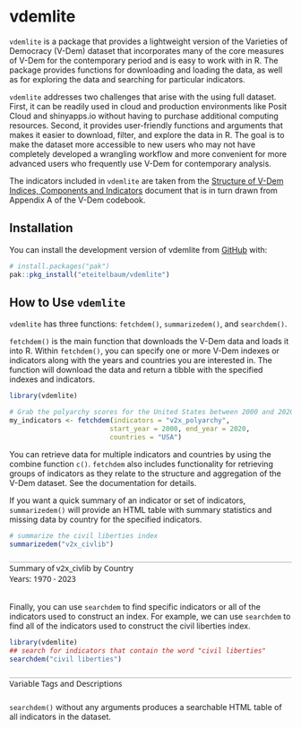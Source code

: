
<!-- README.md is generated from README.Rmd. Please edit that file -->

# vdemlite

<!-- badges: start -->
<!-- badges: end -->

`vdemlite` is a package that provides a lightweight version of the
Varieties of Democracy (V-Dem) dataset that incorporates many of the
core measures of V-Dem for the contemporary period and is easy to work
with in R. The package provides functions for downloading and loading
the data, as well as for exploring the data and searching for particular
indicators.

`vdemlite` addresses two challenges that arise with the using full
dataset. First, it can be readily used in cloud and production
environments like Posit Cloud and shinyapps.io without having to
purchase additional computing resources. Second, it provides
user-friendly functions and arguments that makes it easier to download,
filter, and explore the data in R. The goal is to make the dataset more
accessible to new users who may not have completely developed a
wrangling workflow and more convenient for more advanced users who
frequently use V-Dem for contemporary analysis.

The indicators included in `vdemlite` are taken from the [Structure of
V-Dem Indices, Components and
Indicators](https://v-dem.net/documents/41/v-dem_structureofaggregation_v14.pdf)
document that is in turn drawn from Appendix A of the V-Dem codebook.

## Installation

You can install the development version of vdemlite from
[GitHub](https://github.com/) with:

``` r
# install.packages("pak")
pak::pkg_install("eteitelbaum/vdemlite")
```

## How to Use `vdemlite`

`vdemlite` has three functions: `fetchdem()`, `summarizedem()`, and
`searchdem()`.

`fetchdem()` is the main function that downloads the V-Dem data and
loads it into R. Within `fetchdem()`, you can specify one or more V-Dem
indexes or indicators along with the years and countries you are
interested in. The function will download the data and return a tibble
with the specified indexes and indicators.

``` r
library(vdemlite)

# Grab the polyarchy scores for the United States between 2000 and 2020
my_indicators <- fetchdem(indicators = "v2x_polyarchy",
                         start_year = 2000, end_year = 2020,
                         countries = "USA")
```

You can retrieve data for multiple indicators and countries by using the
combine function `c()`. `fetchdem` also includes functionality for
retrieving groups of indicators as they relate to the structure and
aggregation of the V-Dem dataset. See the documentation for details.

If you want a quick summary of an indicator or set of indicators,
`summarizedem()` will provide an HTML table with summary statistics and
missing data by country for the specified indicators.

``` r
# summarize the civil liberties index
summarizedem("v2x_civlib")
```

<div id="knsvgjtoqm" class=".gt_table" style="padding-left:0px;padding-right:0px;padding-top:10px;padding-bottom:10px;overflow-x:auto;overflow-y:auto;width:auto;height:auto;">
<style>#knsvgjtoqm table {
  font-family: system-ui, 'Segoe UI', Roboto, Helvetica, Arial, sans-serif, 'Apple Color Emoji', 'Segoe UI Emoji', 'Segoe UI Symbol', 'Noto Color Emoji';
  -webkit-font-smoothing: antialiased;
  -moz-osx-font-smoothing: grayscale;
}
&#10;#knsvgjtoqm thead, #knsvgjtoqm tbody, #knsvgjtoqm tfoot, #knsvgjtoqm tr, #knsvgjtoqm td, #knsvgjtoqm th {
  border-style: none;
}
&#10;#knsvgjtoqm p {
  margin: 0;
  padding: 0;
}
&#10;#knsvgjtoqm .gt_table {
  display: table;
  border-collapse: collapse;
  line-height: normal;
  margin-left: auto;
  margin-right: auto;
  color: #333333;
  font-size: 16px;
  font-weight: normal;
  font-style: normal;
  background-color: #FFFFFF;
  width: auto;
  border-top-style: solid;
  border-top-width: 2px;
  border-top-color: #A8A8A8;
  border-right-style: none;
  border-right-width: 2px;
  border-right-color: #D3D3D3;
  border-bottom-style: solid;
  border-bottom-width: 2px;
  border-bottom-color: #A8A8A8;
  border-left-style: none;
  border-left-width: 2px;
  border-left-color: #D3D3D3;
}
&#10;#knsvgjtoqm .gt_caption {
  padding-top: 4px;
  padding-bottom: 4px;
}
&#10;#knsvgjtoqm .gt_title {
  color: #333333;
  font-size: 125%;
  font-weight: initial;
  padding-top: 4px;
  padding-bottom: 4px;
  padding-left: 5px;
  padding-right: 5px;
  border-bottom-color: #FFFFFF;
  border-bottom-width: 0;
}
&#10;#knsvgjtoqm .gt_subtitle {
  color: #333333;
  font-size: 85%;
  font-weight: initial;
  padding-top: 3px;
  padding-bottom: 5px;
  padding-left: 5px;
  padding-right: 5px;
  border-top-color: #FFFFFF;
  border-top-width: 0;
}
&#10;#knsvgjtoqm .gt_heading {
  background-color: #FFFFFF;
  text-align: center;
  border-bottom-color: #FFFFFF;
  border-left-style: none;
  border-left-width: 1px;
  border-left-color: #D3D3D3;
  border-right-style: none;
  border-right-width: 1px;
  border-right-color: #D3D3D3;
}
&#10;#knsvgjtoqm .gt_bottom_border {
  border-bottom-style: solid;
  border-bottom-width: 2px;
  border-bottom-color: #D3D3D3;
}
&#10;#knsvgjtoqm .gt_col_headings {
  border-top-style: solid;
  border-top-width: 2px;
  border-top-color: #D3D3D3;
  border-bottom-style: solid;
  border-bottom-width: 2px;
  border-bottom-color: #D3D3D3;
  border-left-style: none;
  border-left-width: 1px;
  border-left-color: #D3D3D3;
  border-right-style: none;
  border-right-width: 1px;
  border-right-color: #D3D3D3;
}
&#10;#knsvgjtoqm .gt_col_heading {
  color: #333333;
  background-color: #FFFFFF;
  font-size: 100%;
  font-weight: normal;
  text-transform: inherit;
  border-left-style: none;
  border-left-width: 1px;
  border-left-color: #D3D3D3;
  border-right-style: none;
  border-right-width: 1px;
  border-right-color: #D3D3D3;
  vertical-align: bottom;
  padding-top: 5px;
  padding-bottom: 6px;
  padding-left: 5px;
  padding-right: 5px;
  overflow-x: hidden;
}
&#10;#knsvgjtoqm .gt_column_spanner_outer {
  color: #333333;
  background-color: #FFFFFF;
  font-size: 100%;
  font-weight: normal;
  text-transform: inherit;
  padding-top: 0;
  padding-bottom: 0;
  padding-left: 4px;
  padding-right: 4px;
}
&#10;#knsvgjtoqm .gt_column_spanner_outer:first-child {
  padding-left: 0;
}
&#10;#knsvgjtoqm .gt_column_spanner_outer:last-child {
  padding-right: 0;
}
&#10;#knsvgjtoqm .gt_column_spanner {
  border-bottom-style: solid;
  border-bottom-width: 2px;
  border-bottom-color: #D3D3D3;
  vertical-align: bottom;
  padding-top: 5px;
  padding-bottom: 5px;
  overflow-x: hidden;
  display: inline-block;
  width: 100%;
}
&#10;#knsvgjtoqm .gt_spanner_row {
  border-bottom-style: hidden;
}
&#10;#knsvgjtoqm .gt_group_heading {
  padding-top: 8px;
  padding-bottom: 8px;
  padding-left: 5px;
  padding-right: 5px;
  color: #333333;
  background-color: #FFFFFF;
  font-size: 100%;
  font-weight: initial;
  text-transform: inherit;
  border-top-style: solid;
  border-top-width: 2px;
  border-top-color: #D3D3D3;
  border-bottom-style: solid;
  border-bottom-width: 2px;
  border-bottom-color: #D3D3D3;
  border-left-style: none;
  border-left-width: 1px;
  border-left-color: #D3D3D3;
  border-right-style: none;
  border-right-width: 1px;
  border-right-color: #D3D3D3;
  vertical-align: middle;
  text-align: left;
}
&#10;#knsvgjtoqm .gt_empty_group_heading {
  padding: 0.5px;
  color: #333333;
  background-color: #FFFFFF;
  font-size: 100%;
  font-weight: initial;
  border-top-style: solid;
  border-top-width: 2px;
  border-top-color: #D3D3D3;
  border-bottom-style: solid;
  border-bottom-width: 2px;
  border-bottom-color: #D3D3D3;
  vertical-align: middle;
}
&#10;#knsvgjtoqm .gt_from_md > :first-child {
  margin-top: 0;
}
&#10;#knsvgjtoqm .gt_from_md > :last-child {
  margin-bottom: 0;
}
&#10;#knsvgjtoqm .gt_row {
  padding-top: 8px;
  padding-bottom: 8px;
  padding-left: 5px;
  padding-right: 5px;
  margin: 10px;
  border-top-style: solid;
  border-top-width: 1px;
  border-top-color: #D3D3D3;
  border-left-style: none;
  border-left-width: 1px;
  border-left-color: #D3D3D3;
  border-right-style: none;
  border-right-width: 1px;
  border-right-color: #D3D3D3;
  vertical-align: middle;
  overflow-x: hidden;
}
&#10;#knsvgjtoqm .gt_stub {
  color: #333333;
  background-color: #FFFFFF;
  font-size: 100%;
  font-weight: initial;
  text-transform: inherit;
  border-right-style: solid;
  border-right-width: 2px;
  border-right-color: #D3D3D3;
  padding-left: 5px;
  padding-right: 5px;
}
&#10;#knsvgjtoqm .gt_stub_row_group {
  color: #333333;
  background-color: #FFFFFF;
  font-size: 100%;
  font-weight: initial;
  text-transform: inherit;
  border-right-style: solid;
  border-right-width: 2px;
  border-right-color: #D3D3D3;
  padding-left: 5px;
  padding-right: 5px;
  vertical-align: top;
}
&#10;#knsvgjtoqm .gt_row_group_first td {
  border-top-width: 2px;
}
&#10;#knsvgjtoqm .gt_row_group_first th {
  border-top-width: 2px;
}
&#10;#knsvgjtoqm .gt_summary_row {
  color: #333333;
  background-color: #FFFFFF;
  text-transform: inherit;
  padding-top: 8px;
  padding-bottom: 8px;
  padding-left: 5px;
  padding-right: 5px;
}
&#10;#knsvgjtoqm .gt_first_summary_row {
  border-top-style: solid;
  border-top-color: #D3D3D3;
}
&#10;#knsvgjtoqm .gt_first_summary_row.thick {
  border-top-width: 2px;
}
&#10;#knsvgjtoqm .gt_last_summary_row {
  padding-top: 8px;
  padding-bottom: 8px;
  padding-left: 5px;
  padding-right: 5px;
  border-bottom-style: solid;
  border-bottom-width: 2px;
  border-bottom-color: #D3D3D3;
}
&#10;#knsvgjtoqm .gt_grand_summary_row {
  color: #333333;
  background-color: #FFFFFF;
  text-transform: inherit;
  padding-top: 8px;
  padding-bottom: 8px;
  padding-left: 5px;
  padding-right: 5px;
}
&#10;#knsvgjtoqm .gt_first_grand_summary_row {
  padding-top: 8px;
  padding-bottom: 8px;
  padding-left: 5px;
  padding-right: 5px;
  border-top-style: double;
  border-top-width: 6px;
  border-top-color: #D3D3D3;
}
&#10;#knsvgjtoqm .gt_last_grand_summary_row_top {
  padding-top: 8px;
  padding-bottom: 8px;
  padding-left: 5px;
  padding-right: 5px;
  border-bottom-style: double;
  border-bottom-width: 6px;
  border-bottom-color: #D3D3D3;
}
&#10;#knsvgjtoqm .gt_striped {
  background-color: rgba(128, 128, 128, 0.05);
}
&#10;#knsvgjtoqm .gt_table_body {
  border-top-style: solid;
  border-top-width: 2px;
  border-top-color: #D3D3D3;
  border-bottom-style: solid;
  border-bottom-width: 2px;
  border-bottom-color: #D3D3D3;
}
&#10;#knsvgjtoqm .gt_footnotes {
  color: #333333;
  background-color: #FFFFFF;
  border-bottom-style: none;
  border-bottom-width: 2px;
  border-bottom-color: #D3D3D3;
  border-left-style: none;
  border-left-width: 2px;
  border-left-color: #D3D3D3;
  border-right-style: none;
  border-right-width: 2px;
  border-right-color: #D3D3D3;
}
&#10;#knsvgjtoqm .gt_footnote {
  margin: 0px;
  font-size: 90%;
  padding-top: 4px;
  padding-bottom: 4px;
  padding-left: 5px;
  padding-right: 5px;
}
&#10;#knsvgjtoqm .gt_sourcenotes {
  color: #333333;
  background-color: #FFFFFF;
  border-bottom-style: none;
  border-bottom-width: 2px;
  border-bottom-color: #D3D3D3;
  border-left-style: none;
  border-left-width: 2px;
  border-left-color: #D3D3D3;
  border-right-style: none;
  border-right-width: 2px;
  border-right-color: #D3D3D3;
}
&#10;#knsvgjtoqm .gt_sourcenote {
  font-size: 90%;
  padding-top: 4px;
  padding-bottom: 4px;
  padding-left: 5px;
  padding-right: 5px;
}
&#10;#knsvgjtoqm .gt_left {
  text-align: left;
}
&#10;#knsvgjtoqm .gt_center {
  text-align: center;
}
&#10;#knsvgjtoqm .gt_right {
  text-align: right;
  font-variant-numeric: tabular-nums;
}
&#10;#knsvgjtoqm .gt_font_normal {
  font-weight: normal;
}
&#10;#knsvgjtoqm .gt_font_bold {
  font-weight: bold;
}
&#10;#knsvgjtoqm .gt_font_italic {
  font-style: italic;
}
&#10;#knsvgjtoqm .gt_super {
  font-size: 65%;
}
&#10;#knsvgjtoqm .gt_footnote_marks {
  font-size: 75%;
  vertical-align: 0.4em;
  position: initial;
}
&#10;#knsvgjtoqm .gt_asterisk {
  font-size: 100%;
  vertical-align: 0;
}
&#10;#knsvgjtoqm .gt_indent_1 {
  text-indent: 5px;
}
&#10;#knsvgjtoqm .gt_indent_2 {
  text-indent: 10px;
}
&#10;#knsvgjtoqm .gt_indent_3 {
  text-indent: 15px;
}
&#10;#knsvgjtoqm .gt_indent_4 {
  text-indent: 20px;
}
&#10;#knsvgjtoqm .gt_indent_5 {
  text-indent: 25px;
}
&#10;#knsvgjtoqm .katex-display {
  display: inline-flex !important;
  margin-bottom: 0.75em !important;
}
&#10;#knsvgjtoqm div.Reactable > div.rt-table > div.rt-thead > div.rt-tr.rt-tr-group-header > div.rt-th-group:after {
  height: 0px !important;
}
</style>
<div style="font-family:system-ui, &#39;Segoe UI&#39;, Roboto, Helvetica, Arial, sans-serif;border-top-style:solid;border-top-width:2px;border-top-color:#D3D3D3;padding-bottom:8px;">
<div class="gt_heading gt_title gt_font_normal" style="text-size:bigger;">Summary of v2x_civlib by Country</div>
<div class="gt_heading gt_subtitle gt_bottom_border">Years: 1970 - 2023</div>
</div>
<div id="knsvgjtoqm" class="reactable html-widget" style="width:auto;height:auto;"></div>
<script type="application/json" data-for="knsvgjtoqm">{"x":{"tag":{"name":"Reactable","attribs":{"data":{"country_name":["All Selected Countries","Afghanistan","Albania","Algeria","Angola","Argentina","Armenia","Australia","Austria","Azerbaijan","Bahrain","Bangladesh","Barbados","Belarus","Belgium","Benin","Bhutan","Bolivia","Bosnia and Herzegovina","Botswana","Brazil","Bulgaria","Burkina Faso","Burma/Myanmar","Burundi","Cambodia","Cameroon","Canada","Cape Verde","Central African Republic","Chad","Chile","China","Colombia","Comoros","Costa Rica","Croatia","Cuba","Cyprus","Czechia","Democratic Republic of the Congo","Denmark","Djibouti","Dominican Republic","Ecuador","Egypt","El Salvador","Equatorial Guinea","Eritrea","Estonia","Eswatini","Ethiopia","Fiji","Finland","France","Gabon","Georgia","German Democratic Republic","Germany","Ghana","Greece","Guatemala","Guinea","Guinea-Bissau","Guyana","Haiti","Honduras","Hong Kong","Hungary","Iceland","India","Indonesia","Iran","Iraq","Ireland","Israel","Italy","Ivory Coast","Jamaica","Japan","Jordan","Kazakhstan","Kenya","Kosovo","Kuwait","Kyrgyzstan","Laos","Latvia","Lebanon","Lesotho","Liberia","Libya","Lithuania","Luxembourg","Madagascar","Malawi","Malaysia","Maldives","Mali","Malta","Mauritania","Mauritius","Mexico","Moldova","Mongolia","Montenegro","Morocco","Mozambique","Namibia","Nepal","Netherlands","New Zealand","Nicaragua","Niger","Nigeria","North Korea","North Macedonia","Norway","Oman","Pakistan","Palestine/Gaza","Palestine/West Bank","Panama","Papua New Guinea","Paraguay","Peru","Philippines","Poland","Portugal","Qatar","Republic of Vietnam","Republic of the Congo","Romania","Russia","Rwanda","Sao Tome and Principe","Saudi Arabia","Senegal","Serbia","Seychelles","Sierra Leone","Singapore","Slovakia","Slovenia","Solomon Islands","Somalia","Somaliland","South Africa","South Korea","South Sudan","South Yemen","Spain","Sri Lanka","Sudan","Suriname","Sweden","Switzerland","Syria","Taiwan","Tajikistan","Tanzania","Thailand","The Gambia","Timor-Leste","Togo","Trinidad and Tobago","Tunisia","Turkmenistan","Türkiye","Uganda","Ukraine","United Arab Emirates","United Kingdom","United States of America","Uruguay","Uzbekistan","Vanuatu","Venezuela","Vietnam","Yemen","Zambia","Zanzibar","Zimbabwe"],"country_text_id":["","AFG","ALB","DZA","AGO","ARG","ARM","AUS","AUT","AZE","BHR","BGD","BRB","BLR","BEL","BEN","BTN","BOL","BIH","BWA","BRA","BGR","BFA","MMR","BDI","KHM","CMR","CAN","CPV","CAF","TCD","CHL","CHN","COL","COM","CRI","HRV","CUB","CYP","CZE","COD","DNK","DJI","DOM","ECU","EGY","SLV","GNQ","ERI","EST","SWZ","ETH","FJI","FIN","FRA","GAB","GEO","DDR","DEU","GHA","GRC","GTM","GIN","GNB","GUY","HTI","HND","HKG","HUN","ISL","IND","IDN","IRN","IRQ","IRL","ISR","ITA","CIV","JAM","JPN","JOR","KAZ","KEN","XKX","KWT","KGZ","LAO","LVA","LBN","LSO","LBR","LBY","LTU","LUX","MDG","MWI","MYS","MDV","MLI","MLT","MRT","MUS","MEX","MDA","MNG","MNE","MAR","MOZ","NAM","NPL","NLD","NZL","NIC","NER","NGA","PRK","MKD","NOR","OMN","PAK","PSG","PSE","PAN","PNG","PRY","PER","PHL","POL","PRT","QAT","VDR","COG","ROU","RUS","RWA","STP","SAU","SEN","SRB","SYC","SLE","SGP","SVK","SVN","SLB","SOM","SML","ZAF","KOR","SSD","YMD","ESP","LKA","SDN","SUR","SWE","CHE","SYR","TWN","TJK","TZA","THA","GMB","TLS","TGO","TTO","TUN","TKM","TUR","UGA","UKR","ARE","GBR","USA","URY","UZB","VUT","VEN","VNM","YEM","ZMB","ZZB","ZWE"],"unique":[941,36,30,29,27,35,29,17,18,29,33,43,10,29,15,27,39,40,22,20,34,31,33,22,40,35,38,18,22,33,27,34,39,43,41,21,27,33,26,22,36,9,29,27,36,33,44,22,31,16,24,34,30,16,11,20,32,6,14,40,25,38,35,38,40,39,44,27,31,14,39,35,39,29,18,21,19,36,22,11,27,33,40,20,26,31,31,17,29,35,39,20,22,4,42,29,32,30,29,18,36,26,37,27,24,16,31,32,27,41,13,10,40,29,30,6,28,12,35,38,16,32,25,13,26,34,38,29,14,23,2,24,24,35,35,17,20,26,42,42,35,16,22,19,26,27,16,26,29,13,9,22,43,44,28,14,15,37,38,31,33,46,31,26,28,25,30,24,46,42,33,34,17,29,27,28,15,37,34,34,33,40,34],"missing_pct":[0,0,0,0,0,0,0,0,0,0,0,0,0,0,0,0,0,0,0,0,0,0,0,0,0,0,0,0,0,0,0,0,0,0,0,0,0,0,0,0,0,0,0,0,0,0,0,0,0,0,0,0,0,0,0,0,0,0,0,0,0,0,0,0,0,0,0,0,0,0,0,0,0,0,0,0,0,0,0,0,0,0,0,0,0,0,0,0,0,0,0,0,0,0,0,0,0,0,0,0,0,0,0,0,0,0,0,0,0,0,0,0,0,0,0,0,0,0,0,0,0,0,0,0,0,0,0,0,0,0,0,0,0,0,0,0,0,0,0,0,0,0,0,0,0,0,0,0,0,0,0,0,0,0,0,0,0,0,0,0,0,0,0,0,0,0,0,0,0,0,0,0,0,0,0,0,0,0,0,0,0,0,0],"mean":[0.601235659760087,0.263055555555556,0.523462962962963,0.473481481481482,0.299296296296296,0.762814814814815,0.757294117647059,0.946648148148148,0.942018518518518,0.431441176470588,0.342518518518519,0.538981132075472,0.907222222222222,0.578058823529412,0.958703703703704,0.661407407407407,0.589037037037037,0.668425925925926,0.77128125,0.867425925925926,0.661074074074074,0.626759259259259,0.644814814814815,0.176388888888889,0.315740740740741,0.318648148148148,0.531925925925926,0.934555555555556,0.789925925925926,0.420203703703704,0.325722222222222,0.689351851851852,0.221277777777778,0.625907407407407,0.473277777777778,0.941240740740741,0.850454545454545,0.258962962962963,0.828092592592593,0.691111111111111,0.279259259259259,0.96687037037037,0.369777777777778,0.746685185185185,0.783037037037037,0.300592592592593,0.505240740740741,0.19337037037037,0.0803333333333333,0.947529411764706,0.30762962962963,0.274111111111111,0.745055555555556,0.958944444444444,0.946962962962963,0.658222222222222,0.725352941176471,0.283142857142857,0.958944444444444,0.751518518518519,0.872037037037037,0.440907407407407,0.355703703703704,0.452888888888889,0.741037037037037,0.489796296296296,0.610259259259259,0.862462962962963,0.703685185185185,0.9545,0.7135,0.481018518518518,0.22337037037037,0.268925925925926,0.942648148148148,0.826407407407407,0.923277777777778,0.641518518518518,0.864277777777778,0.938185185185185,0.586962962962963,0.542029411764706,0.463074074074074,0.76976,0.557851851851852,0.621,0.119277777777778,0.924441176470588,0.628648148148148,0.604166666666667,0.545962962962963,0.172074074074074,0.927529411764706,0.947074074074074,0.602388888888889,0.438462962962963,0.599555555555556,0.452185185185185,0.637518518518518,0.899296296296296,0.505111111111111,0.866537037037037,0.634611111111111,0.782176470588235,0.612462962962963,0.836269230769231,0.471333333333333,0.471981481481481,0.610425925925926,0.537296296296296,0.945944444444444,0.962407407407407,0.547407407407407,0.589,0.580962962962963,0.0159259259259259,0.771242424242424,0.957,0.397296296296296,0.432944444444444,0.329470588235294,0.417851851851852,0.689314814814815,0.801444444444444,0.578611111111111,0.668333333333333,0.552444444444444,0.763537037037037,0.908555555555555,0.389685185185185,0.277833333333333,0.262592592592593,0.618981481481481,0.412240740740741,0.314592592592593,0.739740740740741,0.157740740740741,0.791833333333333,0.635240740740741,0.688648148148148,0.529351851851852,0.709203703703704,0.920032258064516,0.923314285714286,0.796777777777778,0.199981481481481,0.680454545454545,0.540648148148148,0.747425925925926,0.198230769230769,0.0948095238095238,0.847759259259259,0.620666666666667,0.208092592592593,0.813166666666667,0.970777777777778,0.943814814814815,0.121148148148148,0.71062962962963,0.314264705882353,0.698111111111111,0.536092592592593,0.610333333333333,0.425703703703704,0.500240740740741,0.883314814814815,0.477351851851852,0.0994411764705882,0.492037037037037,0.412722222222222,0.742235294117647,0.363377358490566,0.887481481481481,0.933925925925926,0.784351851851852,0.224588235294118,0.853944444444444,0.740222222222222,0.355722222222222,0.264296296296296,0.584092592592593,0.532555555555556,0.378518518518518],"sd":[0.290526889389453,0.225587569631678,0.404930868218685,0.107517219461734,0.209563664359989,0.26059953185452,0.0726100124207627,0.0106419557845837,0.00861654998319266,0.0519126254138803,0.0896270555388062,0.0807592553795724,0.0086344344991144,0.156648794823918,0.0054309720789075,0.277947295025549,0.103576052262943,0.290563772226096,0.148233302247374,0.0203085648367938,0.250063075201668,0.341586141249584,0.134843735427076,0.131850747047013,0.0875833156303153,0.196007908716778,0.173516118750125,0.00673673866190027,0.21926471051546,0.118345094936198,0.0867573968716771,0.35353914983804,0.0805716408432651,0.116503667205788,0.16204441700275,0.0207691127572645,0.118978750967634,0.0336586432102264,0.0836536589819965,0.346220982254772,0.143154644602049,0.00588905699692809,0.1083015821879,0.179340176819538,0.120174866766625,0.0536760086664349,0.324927332089905,0.0874956163422232,0.0586128970288384,0.0202023630392775,0.032615713481357,0.160059737275979,0.078324775392283,0.0103110431122604,0.0103376267539635,0.192825922733401,0.133326867044628,0.141161002303854,0.00974469699358864,0.206409168724679,0.20634080280997,0.276200041569445,0.151287883717133,0.227384610311009,0.0866918121882867,0.267265070855193,0.194496368029841,0.0732235432195223,0.283911149008096,0.00968318908951983,0.066817619978735,0.274224153646332,0.0718305911328993,0.171129637702152,0.0144367944586666,0.0153764320008307,0.0176607620368791,0.120510508543703,0.0372727917694571,0.00673227672968506,0.055070439614707,0.0481182163540799,0.183888897122626,0.044550794979813,0.0246242765681743,0.0542564058499785,0.07756808735621,0.0304294426566139,0.066596265238193,0.187612280846773,0.246726566470609,0.111169571622755,0.0138218871099375,0.00457578471196563,0.141850760888971,0.320943697699366,0.0560564629995967,0.136294779599923,0.20205461065843,0.0212457584043193,0.143951074847274,0.0402115692368399,0.0730343461891078,0.0582946905364591,0.35693320092579,0.0279221169574338,0.134342283204521,0.293005601771471,0.339883198686146,0.24655043723188,0.00638221782788048,0.00324193349319256,0.280944399153628,0.229886518353632,0.0771355002241432,0.00225582559753297,0.0530601252725566,0.0175896624872421,0.0342375880992506,0.110483400386693,0.0821211891406984,0.203326339364886,0.268838860628309,0.0620814032455036,0.322600834999134,0.195729983434052,0.224462600714455,0.225844470858753,0.180159852150928,0.0460708331069952,0.00204124145231929,0.128309842931677,0.352793140027685,0.206077649331891,0.0512708378322372,0.199209966522022,0.0153403957848935,0.0650783997437517,0.207504756497899,0.0943880303826963,0.238305825185329,0.0159532094477612,0.0256248367422022,0.0358368619199409,0.0573416331567367,0.114342499525609,0.0164982781470728,0.350981758242715,0.224740235949834,0.0668420449594338,0.00641575441876517,0.235791556107331,0.106144259258732,0.0944659804031536,0.124172240388176,0.00493224533302605,0.0148706042486435,0.037265193131761,0.266993554886263,0.0882514688086299,0.0776350112291707,0.144605288209171,0.219968093741231,0.384042088378867,0.166177551691657,0.0161966966980099,0.18410519525813,0.0315798086397858,0.127230879567751,0.16659842313538,0.068737118384831,0.0294456647031668,0.0393377924488009,0.0179893593830708,0.266799207758675,0.0924836161238135,0.0323415829455112,0.179139943889841,0.0825507086393287,0.127951144808172,0.160786189742837,0.11256003289929,0.142212933724463],"min":[0.009,0.021,0.017,0.327,0.048,0.236,0.648,0.911,0.917,0.305,0.188,0.396,0.888,0.202,0.949,0.271,0.479,0.099,0.398,0.828,0.205,0.173,0.448,0.099,0.121,0.009,0.223,0.907,0.186,0.178,0.185,0.122,0.04,0.408,0.17,0.902,0.571,0.224,0.588,0.238,0.12,0.936,0.121,0.355,0.495,0.176,0.091,0.011,0.028,0.87,0.177,0.054,0.565,0.941,0.915,0.406,0.413,0.248,0.939,0.377,0.211,0.052,0.136,0.035,0.566,0.107,0.293,0.616,0.308,0.936,0.554,0.191,0.114,0.11,0.909,0.803,0.883,0.484,0.776,0.911,0.513,0.457,0.215,0.699,0.44,0.497,0.058,0.788,0.563,0.346,0.245,0.108,0.894,0.923,0.387,0.087,0.549,0.324,0.364,0.856,0.278,0.725,0.489,0.671,0.159,0.782,0.291,0.089,0.108,0.21,0.921,0.951,0.13,0.239,0.461,0.015,0.679,0.917,0.327,0.216,0.206,0.161,0.324,0.606,0.145,0.405,0.199,0.302,0.279,0.33,0.277,0.132,0.164,0.15,0.19,0.333,0.127,0.686,0.374,0.506,0.236,0.687,0.862,0.753,0.644,0.066,0.619,0.123,0.384,0.123,0.08,0.231,0.439,0.095,0.523,0.958,0.916,0.062,0.264,0.17,0.573,0.318,0.319,0.05,0.303,0.845,0.311,0.06,0.248,0.105,0.608,0.316,0.841,0.887,0.302,0.104,0.776,0.331,0.243,0.122,0.37,0.278,0.095],"median":[0.653,0.162,0.754,0.456,0.274,0.902,0.732,0.951,0.945,0.4235,0.322,0.53,0.91,0.594,0.96,0.8565,0.527,0.8375,0.839,0.872,0.818,0.868,0.615,0.121,0.289,0.363,0.5845,0.936,0.923,0.464,0.3795,0.9325,0.2545,0.625,0.5545,0.9545,0.902,0.2455,0.832,0.9495,0.2465,0.969,0.4165,0.8275,0.841,0.321,0.683,0.23,0.0555,0.955,0.31,0.367,0.762,0.9635,0.952,0.785,0.729,0.251,0.9625,0.88,0.937,0.46,0.3985,0.497,0.7495,0.6405,0.725,0.8895,0.87,0.9575,0.7425,0.2425,0.211,0.183,0.95,0.8275,0.932,0.71,0.8825,0.941,0.59,0.534,0.435,0.781,0.561,0.615,0.1015,0.924,0.5785,0.7315,0.418,0.114,0.925,0.948,0.638,0.606,0.567,0.3805,0.7575,0.9095,0.5315,0.871,0.67,0.771,0.877,0.842,0.435,0.61,0.8625,0.6285,0.949,0.963,0.6405,0.689,0.636,0.015,0.776,0.968,0.3985,0.4925,0.306,0.558,0.8785,0.824,0.805,0.643,0.6945,0.8735,0.965,0.3775,0.277,0.2785,0.874,0.462,0.3,0.877,0.164,0.795,0.5595,0.694,0.391,0.718,0.934,0.935,0.817,0.254,0.676,0.831,0.884,0.185,0.094,0.956,0.599,0.196,0.877,0.973,0.946,0.1185,0.8355,0.3275,0.704,0.585,0.7745,0.165,0.5355,0.889,0.457,0.0995,0.4875,0.4455,0.745,0.368,0.895,0.9405,0.939,0.1845,0.865,0.858,0.379,0.183,0.665,0.543,0.4215],"max":[0.976,0.571,0.895,0.615,0.627,0.939,0.903,0.955,0.95,0.604,0.547,0.657,0.922,0.82,0.966,0.921,0.766,0.86,0.864,0.893,0.869,0.912,0.853,0.5,0.438,0.543,0.706,0.945,0.931,0.553,0.418,0.961,0.3,0.816,0.669,0.962,0.944,0.345,0.921,0.962,0.543,0.969,0.469,0.892,0.912,0.423,0.84,0.252,0.219,0.963,0.37,0.56,0.822,0.968,0.954,0.874,0.906,0.899,0.968,0.942,0.956,0.746,0.577,0.797,0.907,0.768,0.819,0.923,0.952,0.964,0.774,0.803,0.392,0.533,0.959,0.855,0.938,0.809,0.91,0.944,0.671,0.634,0.776,0.828,0.587,0.752,0.352,0.949,0.732,0.822,0.873,0.491,0.95,0.948,0.77,0.869,0.753,0.74,0.841,0.922,0.752,0.9,0.726,0.905,0.921,0.895,0.637,0.755,0.882,0.841,0.951,0.968,0.862,0.826,0.66,0.024,0.84,0.971,0.454,0.552,0.446,0.665,0.91,0.828,0.873,0.894,0.764,0.957,0.967,0.455,0.282,0.571,0.922,0.72,0.407,0.907,0.177,0.885,0.916,0.894,0.835,0.727,0.947,0.945,0.851,0.442,0.712,0.868,0.935,0.337,0.107,0.964,0.834,0.476,0.895,0.976,0.961,0.189,0.946,0.455,0.816,0.751,0.882,0.88,0.743,0.904,0.818,0.2,0.727,0.588,0.857,0.42,0.944,0.953,0.959,0.374,0.882,0.884,0.465,0.504,0.823,0.688,0.519]},"columns":[{"id":"country_name","name":"Country","type":"character","minWidth":125,"style":"function(rowInfo, colInfo) {\nconst rowIndex = rowInfo.index + 1\n}","html":true,"align":"left","headerStyle":{"font-weight":"normal"}},{"id":"country_text_id","name":"Country Code","type":"character","minWidth":125,"style":"function(rowInfo, colInfo) {\nconst rowIndex = rowInfo.index + 1\n}","html":true,"align":"left","headerStyle":{"font-weight":"normal"}},{"id":"unique","name":"Unique","type":"numeric","minWidth":125,"style":"function(rowInfo, colInfo) {\nconst rowIndex = rowInfo.index + 1\n}","cell":["941","36","30","29","27","35","29","17","18","29","33","43","10","29","15","27","39","40","22","20","34","31","33","22","40","35","38","18","22","33","27","34","39","43","41","21","27","33","26","22","36","9","29","27","36","33","44","22","31","16","24","34","30","16","11","20","32","6","14","40","25","38","35","38","40","39","44","27","31","14","39","35","39","29","18","21","19","36","22","11","27","33","40","20","26","31","31","17","29","35","39","20","22","4","42","29","32","30","29","18","36","26","37","27","24","16","31","32","27","41","13","10","40","29","30","6","28","12","35","38","16","32","25","13","26","34","38","29","14","23","2","24","24","35","35","17","20","26","42","42","35","16","22","19","26","27","16","26","29","13","9","22","43","44","28","14","15","37","38","31","33","46","31","26","28","25","30","24","46","42","33","34","17","29","27","28","15","37","34","34","33","40","34"],"html":true,"align":"right","headerStyle":{"font-weight":"normal"}},{"id":"missing_pct","name":"Missing (%)","type":"numeric","minWidth":125,"style":"function(rowInfo, colInfo) {\nconst rowIndex = rowInfo.index + 1\n}","cell":["0.00","0.00","0.00","0.00","0.00","0.00","0.00","0.00","0.00","0.00","0.00","0.00","0.00","0.00","0.00","0.00","0.00","0.00","0.00","0.00","0.00","0.00","0.00","0.00","0.00","0.00","0.00","0.00","0.00","0.00","0.00","0.00","0.00","0.00","0.00","0.00","0.00","0.00","0.00","0.00","0.00","0.00","0.00","0.00","0.00","0.00","0.00","0.00","0.00","0.00","0.00","0.00","0.00","0.00","0.00","0.00","0.00","0.00","0.00","0.00","0.00","0.00","0.00","0.00","0.00","0.00","0.00","0.00","0.00","0.00","0.00","0.00","0.00","0.00","0.00","0.00","0.00","0.00","0.00","0.00","0.00","0.00","0.00","0.00","0.00","0.00","0.00","0.00","0.00","0.00","0.00","0.00","0.00","0.00","0.00","0.00","0.00","0.00","0.00","0.00","0.00","0.00","0.00","0.00","0.00","0.00","0.00","0.00","0.00","0.00","0.00","0.00","0.00","0.00","0.00","0.00","0.00","0.00","0.00","0.00","0.00","0.00","0.00","0.00","0.00","0.00","0.00","0.00","0.00","0.00","0.00","0.00","0.00","0.00","0.00","0.00","0.00","0.00","0.00","0.00","0.00","0.00","0.00","0.00","0.00","0.00","0.00","0.00","0.00","0.00","0.00","0.00","0.00","0.00","0.00","0.00","0.00","0.00","0.00","0.00","0.00","0.00","0.00","0.00","0.00","0.00","0.00","0.00","0.00","0.00","0.00","0.00","0.00","0.00","0.00","0.00","0.00","0.00","0.00","0.00","0.00","0.00","0.00"],"html":true,"align":"right","headerStyle":{"font-weight":"normal"}},{"id":"mean","name":"Mean","type":"numeric","minWidth":125,"style":"function(rowInfo, colInfo) {\nconst rowIndex = rowInfo.index + 1\n}","cell":["0.60","0.26","0.52","0.47","0.30","0.76","0.76","0.95","0.94","0.43","0.34","0.54","0.91","0.58","0.96","0.66","0.59","0.67","0.77","0.87","0.66","0.63","0.64","0.18","0.32","0.32","0.53","0.93","0.79","0.42","0.33","0.69","0.22","0.63","0.47","0.94","0.85","0.26","0.83","0.69","0.28","0.97","0.37","0.75","0.78","0.30","0.51","0.19","0.08","0.95","0.31","0.27","0.75","0.96","0.95","0.66","0.73","0.28","0.96","0.75","0.87","0.44","0.36","0.45","0.74","0.49","0.61","0.86","0.70","0.95","0.71","0.48","0.22","0.27","0.94","0.83","0.92","0.64","0.86","0.94","0.59","0.54","0.46","0.77","0.56","0.62","0.12","0.92","0.63","0.60","0.55","0.17","0.93","0.95","0.60","0.44","0.60","0.45","0.64","0.90","0.51","0.87","0.63","0.78","0.61","0.84","0.47","0.47","0.61","0.54","0.95","0.96","0.55","0.59","0.58","0.02","0.77","0.96","0.40","0.43","0.33","0.42","0.69","0.80","0.58","0.67","0.55","0.76","0.91","0.39","0.28","0.26","0.62","0.41","0.31","0.74","0.16","0.79","0.64","0.69","0.53","0.71","0.92","0.92","0.80","0.20","0.68","0.54","0.75","0.20","0.09","0.85","0.62","0.21","0.81","0.97","0.94","0.12","0.71","0.31","0.70","0.54","0.61","0.43","0.50","0.88","0.48","0.10","0.49","0.41","0.74","0.36","0.89","0.93","0.78","0.22","0.85","0.74","0.36","0.26","0.58","0.53","0.38"],"html":true,"align":"right","headerStyle":{"font-weight":"normal"}},{"id":"sd","name":"Std. Dev.","type":"numeric","minWidth":125,"style":"function(rowInfo, colInfo) {\nconst rowIndex = rowInfo.index + 1\n}","cell":["0.29","0.23","0.40","0.11","0.21","0.26","0.07","0.01","0.01","0.05","0.09","0.08","0.01","0.16","0.01","0.28","0.10","0.29","0.15","0.02","0.25","0.34","0.13","0.13","0.09","0.20","0.17","0.01","0.22","0.12","0.09","0.35","0.08","0.12","0.16","0.02","0.12","0.03","0.08","0.35","0.14","0.01","0.11","0.18","0.12","0.05","0.32","0.09","0.06","0.02","0.03","0.16","0.08","0.01","0.01","0.19","0.13","0.14","0.01","0.21","0.21","0.28","0.15","0.23","0.09","0.27","0.19","0.07","0.28","0.01","0.07","0.27","0.07","0.17","0.01","0.02","0.02","0.12","0.04","0.01","0.06","0.05","0.18","0.04","0.02","0.05","0.08","0.03","0.07","0.19","0.25","0.11","0.01","0.00","0.14","0.32","0.06","0.14","0.20","0.02","0.14","0.04","0.07","0.06","0.36","0.03","0.13","0.29","0.34","0.25","0.01","0.00","0.28","0.23","0.08","0.00","0.05","0.02","0.03","0.11","0.08","0.20","0.27","0.06","0.32","0.20","0.22","0.23","0.18","0.05","0.00","0.13","0.35","0.21","0.05","0.20","0.02","0.07","0.21","0.09","0.24","0.02","0.03","0.04","0.06","0.11","0.02","0.35","0.22","0.07","0.01","0.24","0.11","0.09","0.12","0.00","0.01","0.04","0.27","0.09","0.08","0.14","0.22","0.38","0.17","0.02","0.18","0.03","0.13","0.17","0.07","0.03","0.04","0.02","0.27","0.09","0.03","0.18","0.08","0.13","0.16","0.11","0.14"],"html":true,"align":"right","headerStyle":{"font-weight":"normal"}},{"id":"min","name":"Min","type":"numeric","minWidth":125,"style":"function(rowInfo, colInfo) {\nconst rowIndex = rowInfo.index + 1\n}","cell":["0.01","0.02","0.02","0.33","0.05","0.24","0.65","0.91","0.92","0.30","0.19","0.40","0.89","0.20","0.95","0.27","0.48","0.10","0.40","0.83","0.20","0.17","0.45","0.10","0.12","0.01","0.22","0.91","0.19","0.18","0.18","0.12","0.04","0.41","0.17","0.90","0.57","0.22","0.59","0.24","0.12","0.94","0.12","0.35","0.49","0.18","0.09","0.01","0.03","0.87","0.18","0.05","0.56","0.94","0.92","0.41","0.41","0.25","0.94","0.38","0.21","0.05","0.14","0.04","0.57","0.11","0.29","0.62","0.31","0.94","0.55","0.19","0.11","0.11","0.91","0.80","0.88","0.48","0.78","0.91","0.51","0.46","0.21","0.70","0.44","0.50","0.06","0.79","0.56","0.35","0.24","0.11","0.89","0.92","0.39","0.09","0.55","0.32","0.36","0.86","0.28","0.72","0.49","0.67","0.16","0.78","0.29","0.09","0.11","0.21","0.92","0.95","0.13","0.24","0.46","0.01","0.68","0.92","0.33","0.22","0.21","0.16","0.32","0.61","0.14","0.41","0.20","0.30","0.28","0.33","0.28","0.13","0.16","0.15","0.19","0.33","0.13","0.69","0.37","0.51","0.24","0.69","0.86","0.75","0.64","0.07","0.62","0.12","0.38","0.12","0.08","0.23","0.44","0.10","0.52","0.96","0.92","0.06","0.26","0.17","0.57","0.32","0.32","0.05","0.30","0.84","0.31","0.06","0.25","0.10","0.61","0.32","0.84","0.89","0.30","0.10","0.78","0.33","0.24","0.12","0.37","0.28","0.10"],"html":true,"align":"right","headerStyle":{"font-weight":"normal"}},{"id":"median","name":"Median","type":"numeric","minWidth":125,"style":"function(rowInfo, colInfo) {\nconst rowIndex = rowInfo.index + 1\n}","cell":["0.65","0.16","0.75","0.46","0.27","0.90","0.73","0.95","0.94","0.42","0.32","0.53","0.91","0.59","0.96","0.86","0.53","0.84","0.84","0.87","0.82","0.87","0.61","0.12","0.29","0.36","0.58","0.94","0.92","0.46","0.38","0.93","0.25","0.62","0.55","0.95","0.90","0.25","0.83","0.95","0.25","0.97","0.42","0.83","0.84","0.32","0.68","0.23","0.06","0.95","0.31","0.37","0.76","0.96","0.95","0.79","0.73","0.25","0.96","0.88","0.94","0.46","0.40","0.50","0.75","0.64","0.72","0.89","0.87","0.96","0.74","0.24","0.21","0.18","0.95","0.83","0.93","0.71","0.88","0.94","0.59","0.53","0.43","0.78","0.56","0.61","0.10","0.92","0.58","0.73","0.42","0.11","0.93","0.95","0.64","0.61","0.57","0.38","0.76","0.91","0.53","0.87","0.67","0.77","0.88","0.84","0.43","0.61","0.86","0.63","0.95","0.96","0.64","0.69","0.64","0.01","0.78","0.97","0.40","0.49","0.31","0.56","0.88","0.82","0.81","0.64","0.69","0.87","0.96","0.38","0.28","0.28","0.87","0.46","0.30","0.88","0.16","0.80","0.56","0.69","0.39","0.72","0.93","0.94","0.82","0.25","0.68","0.83","0.88","0.18","0.09","0.96","0.60","0.20","0.88","0.97","0.95","0.12","0.84","0.33","0.70","0.58","0.77","0.17","0.54","0.89","0.46","0.10","0.49","0.45","0.74","0.37","0.90","0.94","0.94","0.18","0.86","0.86","0.38","0.18","0.67","0.54","0.42"],"html":true,"align":"right","headerStyle":{"font-weight":"normal"}},{"id":"max","name":"Max","type":"numeric","minWidth":125,"style":"function(rowInfo, colInfo) {\nconst rowIndex = rowInfo.index + 1\n}","cell":["0.98","0.57","0.90","0.61","0.63","0.94","0.90","0.95","0.95","0.60","0.55","0.66","0.92","0.82","0.97","0.92","0.77","0.86","0.86","0.89","0.87","0.91","0.85","0.50","0.44","0.54","0.71","0.94","0.93","0.55","0.42","0.96","0.30","0.82","0.67","0.96","0.94","0.34","0.92","0.96","0.54","0.97","0.47","0.89","0.91","0.42","0.84","0.25","0.22","0.96","0.37","0.56","0.82","0.97","0.95","0.87","0.91","0.90","0.97","0.94","0.96","0.75","0.58","0.80","0.91","0.77","0.82","0.92","0.95","0.96","0.77","0.80","0.39","0.53","0.96","0.85","0.94","0.81","0.91","0.94","0.67","0.63","0.78","0.83","0.59","0.75","0.35","0.95","0.73","0.82","0.87","0.49","0.95","0.95","0.77","0.87","0.75","0.74","0.84","0.92","0.75","0.90","0.73","0.91","0.92","0.90","0.64","0.76","0.88","0.84","0.95","0.97","0.86","0.83","0.66","0.02","0.84","0.97","0.45","0.55","0.45","0.67","0.91","0.83","0.87","0.89","0.76","0.96","0.97","0.46","0.28","0.57","0.92","0.72","0.41","0.91","0.18","0.89","0.92","0.89","0.83","0.73","0.95","0.94","0.85","0.44","0.71","0.87","0.94","0.34","0.11","0.96","0.83","0.48","0.90","0.98","0.96","0.19","0.95","0.46","0.82","0.75","0.88","0.88","0.74","0.90","0.82","0.20","0.73","0.59","0.86","0.42","0.94","0.95","0.96","0.37","0.88","0.88","0.47","0.50","0.82","0.69","0.52"],"html":true,"align":"right","headerStyle":{"font-weight":"normal"}}],"searchable":true,"defaultPageSize":10,"showPageSizeOptions":true,"pageSizeOptions":[10,25,50,100],"paginationType":"numbers","showPagination":true,"showPageInfo":true,"minRows":1,"compact":true,"height":"auto","theme":{"color":"#333333","backgroundColor":"#FFFFFF","stripedColor":"rgba(128,128,128,0.05)","style":{"fontFamily":"system-ui, 'Segoe UI', Roboto, Helvetica, Arial, sans-serif"},"tableStyle":{"borderTopStyle":"solid","borderTopWidth":"2px","borderTopColor":"#D3D3D3"},"headerStyle":{"borderBottomStyle":"solid","borderBottomWidth":"2px","borderBottomColor":"#D3D3D3"}},"elementId":"knsvgjtoqm","dataKey":"87136adaa4c96094bba8b2cdbd7c2e33"},"children":[]},"class":"reactR_markup"},"evals":["tag.attribs.columns.0.style","tag.attribs.columns.1.style","tag.attribs.columns.2.style","tag.attribs.columns.3.style","tag.attribs.columns.4.style","tag.attribs.columns.5.style","tag.attribs.columns.6.style","tag.attribs.columns.7.style","tag.attribs.columns.8.style"],"jsHooks":[]}</script>
</div>

Finally, you can use `searchdem` to find specific indicators or all of
the indicators used to construct an index. For example, we can use
`searchdem` to find all of the indicators used to construct the civil
liberties index.

``` r
library(vdemlite)
## search for indicators that contain the word "civil liberties"
searchdem("civil liberties")
```

<div id="pqcbcyeykc" class=".gt_table" style="padding-left:0px;padding-right:0px;padding-top:10px;padding-bottom:10px;overflow-x:auto;overflow-y:auto;width:auto;height:auto;">
<style>#pqcbcyeykc table {
  font-family: system-ui, 'Segoe UI', Roboto, Helvetica, Arial, sans-serif, 'Apple Color Emoji', 'Segoe UI Emoji', 'Segoe UI Symbol', 'Noto Color Emoji';
  -webkit-font-smoothing: antialiased;
  -moz-osx-font-smoothing: grayscale;
}
&#10;#pqcbcyeykc thead, #pqcbcyeykc tbody, #pqcbcyeykc tfoot, #pqcbcyeykc tr, #pqcbcyeykc td, #pqcbcyeykc th {
  border-style: none;
}
&#10;#pqcbcyeykc p {
  margin: 0;
  padding: 0;
}
&#10;#pqcbcyeykc .gt_table {
  display: table;
  border-collapse: collapse;
  line-height: normal;
  margin-left: auto;
  margin-right: auto;
  color: #333333;
  font-size: 16px;
  font-weight: normal;
  font-style: normal;
  background-color: #FFFFFF;
  width: auto;
  border-top-style: solid;
  border-top-width: 2px;
  border-top-color: #A8A8A8;
  border-right-style: none;
  border-right-width: 2px;
  border-right-color: #D3D3D3;
  border-bottom-style: solid;
  border-bottom-width: 2px;
  border-bottom-color: #A8A8A8;
  border-left-style: none;
  border-left-width: 2px;
  border-left-color: #D3D3D3;
}
&#10;#pqcbcyeykc .gt_caption {
  padding-top: 4px;
  padding-bottom: 4px;
}
&#10;#pqcbcyeykc .gt_title {
  color: #333333;
  font-size: 125%;
  font-weight: initial;
  padding-top: 4px;
  padding-bottom: 4px;
  padding-left: 5px;
  padding-right: 5px;
  border-bottom-color: #FFFFFF;
  border-bottom-width: 0;
}
&#10;#pqcbcyeykc .gt_subtitle {
  color: #333333;
  font-size: 85%;
  font-weight: initial;
  padding-top: 3px;
  padding-bottom: 5px;
  padding-left: 5px;
  padding-right: 5px;
  border-top-color: #FFFFFF;
  border-top-width: 0;
}
&#10;#pqcbcyeykc .gt_heading {
  background-color: #FFFFFF;
  text-align: center;
  border-bottom-color: #FFFFFF;
  border-left-style: none;
  border-left-width: 1px;
  border-left-color: #D3D3D3;
  border-right-style: none;
  border-right-width: 1px;
  border-right-color: #D3D3D3;
}
&#10;#pqcbcyeykc .gt_bottom_border {
  border-bottom-style: solid;
  border-bottom-width: 2px;
  border-bottom-color: #D3D3D3;
}
&#10;#pqcbcyeykc .gt_col_headings {
  border-top-style: solid;
  border-top-width: 2px;
  border-top-color: #D3D3D3;
  border-bottom-style: solid;
  border-bottom-width: 2px;
  border-bottom-color: #D3D3D3;
  border-left-style: none;
  border-left-width: 1px;
  border-left-color: #D3D3D3;
  border-right-style: none;
  border-right-width: 1px;
  border-right-color: #D3D3D3;
}
&#10;#pqcbcyeykc .gt_col_heading {
  color: #333333;
  background-color: #FFFFFF;
  font-size: 100%;
  font-weight: normal;
  text-transform: inherit;
  border-left-style: none;
  border-left-width: 1px;
  border-left-color: #D3D3D3;
  border-right-style: none;
  border-right-width: 1px;
  border-right-color: #D3D3D3;
  vertical-align: bottom;
  padding-top: 5px;
  padding-bottom: 6px;
  padding-left: 5px;
  padding-right: 5px;
  overflow-x: hidden;
}
&#10;#pqcbcyeykc .gt_column_spanner_outer {
  color: #333333;
  background-color: #FFFFFF;
  font-size: 100%;
  font-weight: normal;
  text-transform: inherit;
  padding-top: 0;
  padding-bottom: 0;
  padding-left: 4px;
  padding-right: 4px;
}
&#10;#pqcbcyeykc .gt_column_spanner_outer:first-child {
  padding-left: 0;
}
&#10;#pqcbcyeykc .gt_column_spanner_outer:last-child {
  padding-right: 0;
}
&#10;#pqcbcyeykc .gt_column_spanner {
  border-bottom-style: solid;
  border-bottom-width: 2px;
  border-bottom-color: #D3D3D3;
  vertical-align: bottom;
  padding-top: 5px;
  padding-bottom: 5px;
  overflow-x: hidden;
  display: inline-block;
  width: 100%;
}
&#10;#pqcbcyeykc .gt_spanner_row {
  border-bottom-style: hidden;
}
&#10;#pqcbcyeykc .gt_group_heading {
  padding-top: 8px;
  padding-bottom: 8px;
  padding-left: 5px;
  padding-right: 5px;
  color: #333333;
  background-color: #FFFFFF;
  font-size: 100%;
  font-weight: initial;
  text-transform: inherit;
  border-top-style: solid;
  border-top-width: 2px;
  border-top-color: #D3D3D3;
  border-bottom-style: solid;
  border-bottom-width: 2px;
  border-bottom-color: #D3D3D3;
  border-left-style: none;
  border-left-width: 1px;
  border-left-color: #D3D3D3;
  border-right-style: none;
  border-right-width: 1px;
  border-right-color: #D3D3D3;
  vertical-align: middle;
  text-align: left;
}
&#10;#pqcbcyeykc .gt_empty_group_heading {
  padding: 0.5px;
  color: #333333;
  background-color: #FFFFFF;
  font-size: 100%;
  font-weight: initial;
  border-top-style: solid;
  border-top-width: 2px;
  border-top-color: #D3D3D3;
  border-bottom-style: solid;
  border-bottom-width: 2px;
  border-bottom-color: #D3D3D3;
  vertical-align: middle;
}
&#10;#pqcbcyeykc .gt_from_md > :first-child {
  margin-top: 0;
}
&#10;#pqcbcyeykc .gt_from_md > :last-child {
  margin-bottom: 0;
}
&#10;#pqcbcyeykc .gt_row {
  padding-top: 8px;
  padding-bottom: 8px;
  padding-left: 5px;
  padding-right: 5px;
  margin: 10px;
  border-top-style: solid;
  border-top-width: 1px;
  border-top-color: #D3D3D3;
  border-left-style: none;
  border-left-width: 1px;
  border-left-color: #D3D3D3;
  border-right-style: none;
  border-right-width: 1px;
  border-right-color: #D3D3D3;
  vertical-align: middle;
  overflow-x: hidden;
}
&#10;#pqcbcyeykc .gt_stub {
  color: #333333;
  background-color: #FFFFFF;
  font-size: 100%;
  font-weight: initial;
  text-transform: inherit;
  border-right-style: solid;
  border-right-width: 2px;
  border-right-color: #D3D3D3;
  padding-left: 5px;
  padding-right: 5px;
}
&#10;#pqcbcyeykc .gt_stub_row_group {
  color: #333333;
  background-color: #FFFFFF;
  font-size: 100%;
  font-weight: initial;
  text-transform: inherit;
  border-right-style: solid;
  border-right-width: 2px;
  border-right-color: #D3D3D3;
  padding-left: 5px;
  padding-right: 5px;
  vertical-align: top;
}
&#10;#pqcbcyeykc .gt_row_group_first td {
  border-top-width: 2px;
}
&#10;#pqcbcyeykc .gt_row_group_first th {
  border-top-width: 2px;
}
&#10;#pqcbcyeykc .gt_summary_row {
  color: #333333;
  background-color: #FFFFFF;
  text-transform: inherit;
  padding-top: 8px;
  padding-bottom: 8px;
  padding-left: 5px;
  padding-right: 5px;
}
&#10;#pqcbcyeykc .gt_first_summary_row {
  border-top-style: solid;
  border-top-color: #D3D3D3;
}
&#10;#pqcbcyeykc .gt_first_summary_row.thick {
  border-top-width: 2px;
}
&#10;#pqcbcyeykc .gt_last_summary_row {
  padding-top: 8px;
  padding-bottom: 8px;
  padding-left: 5px;
  padding-right: 5px;
  border-bottom-style: solid;
  border-bottom-width: 2px;
  border-bottom-color: #D3D3D3;
}
&#10;#pqcbcyeykc .gt_grand_summary_row {
  color: #333333;
  background-color: #FFFFFF;
  text-transform: inherit;
  padding-top: 8px;
  padding-bottom: 8px;
  padding-left: 5px;
  padding-right: 5px;
}
&#10;#pqcbcyeykc .gt_first_grand_summary_row {
  padding-top: 8px;
  padding-bottom: 8px;
  padding-left: 5px;
  padding-right: 5px;
  border-top-style: double;
  border-top-width: 6px;
  border-top-color: #D3D3D3;
}
&#10;#pqcbcyeykc .gt_last_grand_summary_row_top {
  padding-top: 8px;
  padding-bottom: 8px;
  padding-left: 5px;
  padding-right: 5px;
  border-bottom-style: double;
  border-bottom-width: 6px;
  border-bottom-color: #D3D3D3;
}
&#10;#pqcbcyeykc .gt_striped {
  background-color: rgba(128, 128, 128, 0.05);
}
&#10;#pqcbcyeykc .gt_table_body {
  border-top-style: solid;
  border-top-width: 2px;
  border-top-color: #D3D3D3;
  border-bottom-style: solid;
  border-bottom-width: 2px;
  border-bottom-color: #D3D3D3;
}
&#10;#pqcbcyeykc .gt_footnotes {
  color: #333333;
  background-color: #FFFFFF;
  border-bottom-style: none;
  border-bottom-width: 2px;
  border-bottom-color: #D3D3D3;
  border-left-style: none;
  border-left-width: 2px;
  border-left-color: #D3D3D3;
  border-right-style: none;
  border-right-width: 2px;
  border-right-color: #D3D3D3;
}
&#10;#pqcbcyeykc .gt_footnote {
  margin: 0px;
  font-size: 90%;
  padding-top: 4px;
  padding-bottom: 4px;
  padding-left: 5px;
  padding-right: 5px;
}
&#10;#pqcbcyeykc .gt_sourcenotes {
  color: #333333;
  background-color: #FFFFFF;
  border-bottom-style: none;
  border-bottom-width: 2px;
  border-bottom-color: #D3D3D3;
  border-left-style: none;
  border-left-width: 2px;
  border-left-color: #D3D3D3;
  border-right-style: none;
  border-right-width: 2px;
  border-right-color: #D3D3D3;
}
&#10;#pqcbcyeykc .gt_sourcenote {
  font-size: 90%;
  padding-top: 4px;
  padding-bottom: 4px;
  padding-left: 5px;
  padding-right: 5px;
}
&#10;#pqcbcyeykc .gt_left {
  text-align: left;
}
&#10;#pqcbcyeykc .gt_center {
  text-align: center;
}
&#10;#pqcbcyeykc .gt_right {
  text-align: right;
  font-variant-numeric: tabular-nums;
}
&#10;#pqcbcyeykc .gt_font_normal {
  font-weight: normal;
}
&#10;#pqcbcyeykc .gt_font_bold {
  font-weight: bold;
}
&#10;#pqcbcyeykc .gt_font_italic {
  font-style: italic;
}
&#10;#pqcbcyeykc .gt_super {
  font-size: 65%;
}
&#10;#pqcbcyeykc .gt_footnote_marks {
  font-size: 75%;
  vertical-align: 0.4em;
  position: initial;
}
&#10;#pqcbcyeykc .gt_asterisk {
  font-size: 100%;
  vertical-align: 0;
}
&#10;#pqcbcyeykc .gt_indent_1 {
  text-indent: 5px;
}
&#10;#pqcbcyeykc .gt_indent_2 {
  text-indent: 10px;
}
&#10;#pqcbcyeykc .gt_indent_3 {
  text-indent: 15px;
}
&#10;#pqcbcyeykc .gt_indent_4 {
  text-indent: 20px;
}
&#10;#pqcbcyeykc .gt_indent_5 {
  text-indent: 25px;
}
&#10;#pqcbcyeykc .katex-display {
  display: inline-flex !important;
  margin-bottom: 0.75em !important;
}
&#10;#pqcbcyeykc div.Reactable > div.rt-table > div.rt-thead > div.rt-tr.rt-tr-group-header > div.rt-th-group:after {
  height: 0px !important;
}
</style>
<div style="font-family:system-ui, &#39;Segoe UI&#39;, Roboto, Helvetica, Arial, sans-serif;border-top-style:solid;border-top-width:2px;border-top-color:#D3D3D3;">
<div class="gt_heading gt_title gt_font_normal" style="text-size:bigger;">Variable Tags and Descriptions</div>
<div class="gt_heading gt_subtitle "></div>
</div>
<div id="pqcbcyeykc" class="reactable html-widget" style="width:auto;height:auto;"></div>
<script type="application/json" data-for="pqcbcyeykc">{"x":{"tag":{"name":"Reactable","attribs":{"data":{"tag":[],"name":[],"level":[],"part":[]},"columns":[{"id":"tag","name":"Tag","type":"character","minWidth":125,"style":"function(rowInfo, colInfo) {\nconst rowIndex = rowInfo.index + 1\n}","html":true,"align":"left","headerStyle":{"font-weight":"normal"}},{"id":"name","name":"Descriptor","type":"character","minWidth":125,"style":"function(rowInfo, colInfo) {\nconst rowIndex = rowInfo.index + 1\n}","html":true,"align":"left","headerStyle":{"font-weight":"normal"}},{"id":"level","name":"Level","type":"character","minWidth":125,"style":"function(rowInfo, colInfo) {\nconst rowIndex = rowInfo.index + 1\n}","html":true,"align":"left","headerStyle":{"font-weight":"normal"}},{"id":"part","name":"Part","type":"character","minWidth":125,"style":"function(rowInfo, colInfo) {\nconst rowIndex = rowInfo.index + 1\n}","html":true,"align":"left","headerStyle":{"font-weight":"normal"}}],"filterable":true,"defaultPageSize":10,"showPageSizeOptions":true,"pageSizeOptions":[10,25,50,100],"paginationType":"numbers","showPagination":true,"showPageInfo":true,"minRows":1,"compact":true,"height":"auto","theme":{"color":"#333333","backgroundColor":"#FFFFFF","stripedColor":"rgba(128,128,128,0.05)","style":{"fontFamily":"system-ui, 'Segoe UI', Roboto, Helvetica, Arial, sans-serif"},"tableStyle":{"borderTopStyle":"solid","borderTopWidth":"2px","borderTopColor":"#D3D3D3"},"headerStyle":{"borderBottomStyle":"solid","borderBottomWidth":"2px","borderBottomColor":"#D3D3D3"}},"elementId":"pqcbcyeykc","dataKey":"eb9b5c0bfd51ec1460b3028f1ecbeb53"},"children":[]},"class":"reactR_markup"},"evals":["tag.attribs.columns.0.style","tag.attribs.columns.1.style","tag.attribs.columns.2.style","tag.attribs.columns.3.style"],"jsHooks":[]}</script>
</div>

`searchdem()` without any arguments produces a searchable HTML table of
all indicators in the dataset.
